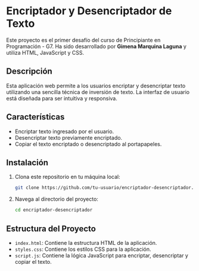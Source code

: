 # Encriptador y Desencriptador de Texto

Este proyecto es el primer desafío del curso de Principiante en Programación - G7. Ha sido desarrollado por **Gimena Marquina Laguna** y utiliza HTML, JavaScript y CSS.

## Descripción

Esta aplicación web permite a los usuarios encriptar y desencriptar texto utilizando una sencilla técnica de inversión de texto. La interfaz de usuario está diseñada para ser intuitiva y responsiva.

## Características

- Encriptar texto ingresado por el usuario.
- Desencriptar texto previamente encriptado.
- Copiar el texto encriptado o desencriptado al portapapeles.

## Instalación

1. Clona este repositorio en tu máquina local:
    ```bash
    git clone https://github.com/tu-usuario/encriptador-desencriptador.git
    ```

2. Navega al directorio del proyecto:
    ```bash
    cd encriptador-desencriptador
    ```

## Estructura del Proyecto

- `index.html`: Contiene la estructura HTML de la aplicación.
- `styles.css`: Contiene los estilos CSS para la aplicación.
- `script.js`: Contiene la lógica JavaScript para encriptar, desencriptar y copiar el texto.
